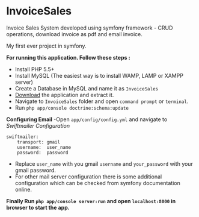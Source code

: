 # InvoiceSales
Invoice Sales System developed using symfony framework - CRUD operations, download invoice as pdf and email invoice.

My first ever project in symfony.

**For running this application. Follow these steps :**
- Install PHP 5.5+
- Install MySQL (The easiest way is to install WAMP, LAMP or XAMPP server)
- Create a Database in MySQL and name it as `InvoiceSales`
- [Download](http://github.com/faizanakram99/InvoiceSales/archive/master.zip) the application and extract it.
- Navigate to `InvoiceSales` folder and open `command prompt` or `terminal`.
- Run `php app/console doctrine:schema:update`

**Configuring Email**
-Open `app/config/config.yml` and navigate to *Swiftmailer Configuration*

    swiftmailer:
        transport: gmail
        username:  user_name
        password:  password

- Replace `user_name` with you gmail `username` and `your_password` with your gmail password.
- For other mail server configuration there is some additional configuration which can be checked from symfony documentation online.


**Finally Run `php app/console server:run` and open `localhost:8000` in browser to start the app.**



